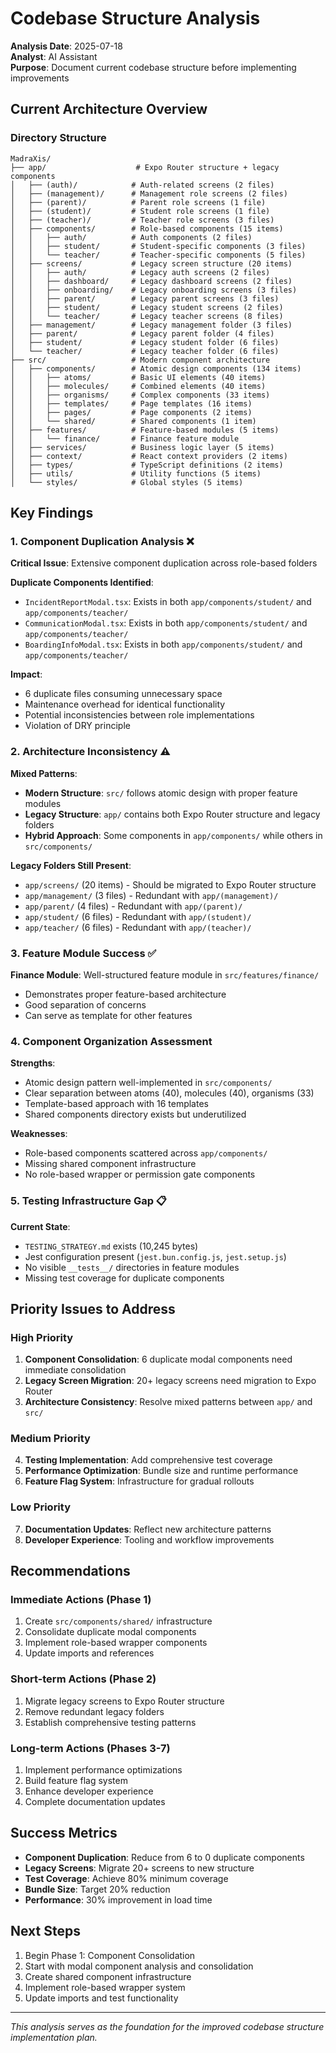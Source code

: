 # Codebase Structure Analysis

**Analysis Date**: 2025-07-18  
**Analyst**: AI Assistant  
**Purpose**: Document current codebase structure before implementing improvements

## Current Architecture Overview

### Directory Structure
```
MadraXis/
├── app/                    # Expo Router structure + legacy components
│   ├── (auth)/            # Auth-related screens (2 files)
│   ├── (management)/      # Management role screens (2 files)
│   ├── (parent)/          # Parent role screens (1 file)
│   ├── (student)/         # Student role screens (1 file)
│   ├── (teacher)/         # Teacher role screens (3 files)
│   ├── components/        # Role-based components (15 items)
│   │   ├── auth/          # Auth components (2 files)
│   │   ├── student/       # Student-specific components (3 files)
│   │   └── teacher/       # Teacher-specific components (5 files)
│   ├── screens/           # Legacy screen structure (20 items)
│   │   ├── auth/          # Legacy auth screens (2 files)
│   │   ├── dashboard/     # Legacy dashboard screens (2 files)
│   │   ├── onboarding/    # Legacy onboarding screens (3 files)
│   │   ├── parent/        # Legacy parent screens (3 files)
│   │   ├── student/       # Legacy student screens (2 files)
│   │   └── teacher/       # Legacy teacher screens (8 files)
│   ├── management/        # Legacy management folder (3 files)
│   ├── parent/            # Legacy parent folder (4 files)
│   ├── student/           # Legacy student folder (6 files)
│   └── teacher/           # Legacy teacher folder (6 files)
├── src/                   # Modern component architecture
│   ├── components/        # Atomic design components (134 items)
│   │   ├── atoms/         # Basic UI elements (40 items)
│   │   ├── molecules/     # Combined elements (40 items)
│   │   ├── organisms/     # Complex components (33 items)
│   │   ├── templates/     # Page templates (16 items)
│   │   ├── pages/         # Page components (2 items)
│   │   └── shared/        # Shared components (1 item)
│   ├── features/          # Feature-based modules (5 items)
│   │   └── finance/       # Finance feature module
│   ├── services/          # Business logic layer (5 items)
│   ├── context/           # React context providers (2 items)
│   ├── types/             # TypeScript definitions (2 items)
│   ├── utils/             # Utility functions (5 items)
│   └── styles/            # Global styles (5 items)
```

## Key Findings

### 1. Component Duplication Analysis ❌

**Critical Issue**: Extensive component duplication across role-based folders

**Duplicate Components Identified**:
- `IncidentReportModal.tsx`: Exists in both `app/components/student/` and `app/components/teacher/`
- `CommunicationModal.tsx`: Exists in both `app/components/student/` and `app/components/teacher/`
- `BoardingInfoModal.tsx`: Exists in both `app/components/student/` and `app/components/teacher/`

**Impact**:
- 6 duplicate files consuming unnecessary space
- Maintenance overhead for identical functionality
- Potential inconsistencies between role implementations
- Violation of DRY principle

### 2. Architecture Inconsistency ⚠️

**Mixed Patterns**:
- **Modern Structure**: `src/` follows atomic design with proper feature modules
- **Legacy Structure**: `app/` contains both Expo Router structure and legacy folders
- **Hybrid Approach**: Some components in `app/components/` while others in `src/components/`

**Legacy Folders Still Present**:
- `app/screens/` (20 items) - Should be migrated to Expo Router structure
- `app/management/` (3 files) - Redundant with `app/(management)/`
- `app/parent/` (4 files) - Redundant with `app/(parent)/`
- `app/student/` (6 files) - Redundant with `app/(student)/`
- `app/teacher/` (6 files) - Redundant with `app/(teacher)/`

### 3. Feature Module Success ✅

**Finance Module**: Well-structured feature module in `src/features/finance/`
- Demonstrates proper feature-based architecture
- Good separation of concerns
- Can serve as template for other features

### 4. Component Organization Assessment

**Strengths**:
- Atomic design pattern well-implemented in `src/components/`
- Clear separation between atoms (40), molecules (40), organisms (33)
- Template-based approach with 16 templates
- Shared components directory exists but underutilized

**Weaknesses**:
- Role-based components scattered across `app/components/`
- Missing shared component infrastructure
- No role-based wrapper or permission gate components

### 5. Testing Infrastructure Gap 📋

**Current State**:
- `TESTING_STRATEGY.md` exists (10,245 bytes)
- Jest configuration present (`jest.bun.config.js`, `jest.setup.js`)
- No visible `__tests__/` directories in feature modules
- Missing test coverage for duplicate components

## Priority Issues to Address

### High Priority
1. **Component Consolidation**: 6 duplicate modal components need immediate consolidation
2. **Legacy Screen Migration**: 20+ legacy screens need migration to Expo Router
3. **Architecture Consistency**: Resolve mixed patterns between `app/` and `src/`

### Medium Priority
4. **Testing Implementation**: Add comprehensive test coverage
5. **Performance Optimization**: Bundle size and runtime performance
6. **Feature Flag System**: Infrastructure for gradual rollouts

### Low Priority
7. **Documentation Updates**: Reflect new architecture patterns
8. **Developer Experience**: Tooling and workflow improvements

## Recommendations

### Immediate Actions (Phase 1)
1. Create `src/components/shared/` infrastructure
2. Consolidate duplicate modal components
3. Implement role-based wrapper components
4. Update imports and references

### Short-term Actions (Phase 2)
1. Migrate legacy screens to Expo Router structure
2. Remove redundant legacy folders
3. Establish comprehensive testing patterns

### Long-term Actions (Phases 3-7)
1. Implement performance optimizations
2. Build feature flag system
3. Enhance developer experience
4. Complete documentation updates

## Success Metrics

- **Component Duplication**: Reduce from 6 to 0 duplicate components
- **Legacy Screens**: Migrate 20+ screens to new structure
- **Test Coverage**: Achieve 80% minimum coverage
- **Bundle Size**: Target 20% reduction
- **Performance**: 30% improvement in load time

## Next Steps

1. Begin Phase 1: Component Consolidation
2. Start with modal component analysis and consolidation
3. Create shared component infrastructure
4. Implement role-based wrapper system
5. Update imports and test functionality

---

*This analysis serves as the foundation for the improved codebase structure implementation plan.*
